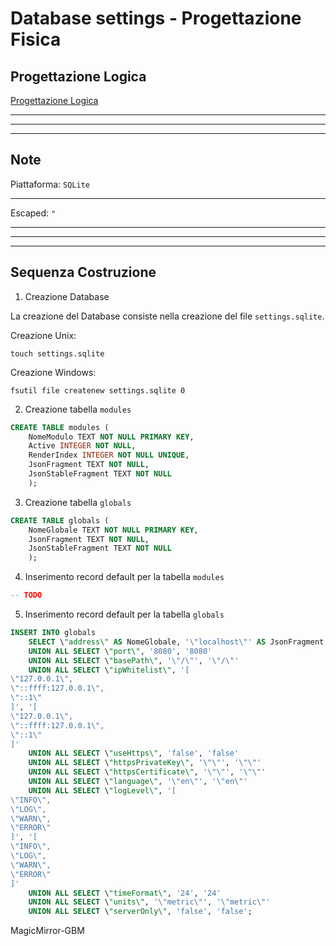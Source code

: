 # Database settings - Progettazione Fisica

## Progettazione Logica

[Progettazione Logica](../Progettazione%20Logica/Progettazione%20Logica.md)

---
---
---

## Note

Piattaforma: `SQLite`

---

Escaped: `"`

---
---
---

## Sequenza Costruzione

1. Creazione Database

La creazione del Database consiste nella creazione del file
`settings.sqlite`.

Creazione Unix:

```shell
touch settings.sqlite
```

Creazione Windows:

```shell
fsutil file createnew settings.sqlite 0
```

2. Creazione tabella `modules`

```sql
CREATE TABLE modules (
    NomeModulo TEXT NOT NULL PRIMARY KEY,
    Active INTEGER NOT NULL,
    RenderIndex INTEGER NOT NULL UNIQUE,
    JsonFragment TEXT NOT NULL,
    JsonStableFragment TEXT NOT NULL
    );
```

3. Creazione tabella `globals`

```sql
CREATE TABLE globals (
    NomeGlobale TEXT NOT NULL PRIMARY KEY,
    JsonFragment TEXT NOT NULL,
    JsonStableFragment TEXT NOT NULL
    );
```

4. Inserimento record default per la tabella `modules`

```sql
-- TODO
```

5. Inserimento record default per la tabella `globals`

```sql
INSERT INTO globals
    SELECT \"address\" AS NomeGlobale, '\"localhost\"' AS JsonFragment, '\"localhost\"' AS JsonStableFragment
    UNION ALL SELECT \"port\", '8080', '8080'
    UNION ALL SELECT \"basePath\", '\"/\"', '\"/\"'
    UNION ALL SELECT \"ipWhitelist\", '[
\"127.0.0.1\",
\"::ffff:127.0.0.1\",
\"::1\"
]', '[
\"127.0.0.1\",
\"::ffff:127.0.0.1\",
\"::1\"
]'
    UNION ALL SELECT \"useHttps\", 'false', 'false'
    UNION ALL SELECT \"httpsPrivateKey\", '\"\"', '\"\"'
    UNION ALL SELECT \"httpsCertificate\", '\"\"', '\"\"'
    UNION ALL SELECT \"language\", '\"en\"', '\"en\"'
    UNION ALL SELECT \"logLevel\", '[
\"INFO\",
\"LOG\",
\"WARN\",
\"ERROR\"
]', '[
\"INFO\",
\"LOG\",
\"WARN\",
\"ERROR\"
]'
    UNION ALL SELECT \"timeFormat\", '24', '24'
    UNION ALL SELECT \"units\", '\"metric\"', '\"metric\"'
    UNION ALL SELECT \"serverOnly\", 'false', 'false';
```

MagicMirror-GBM

